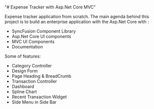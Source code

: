 "# Expense Tracker with Asp.Net Core MVC"

Expense tracker application from scratch. The main agenda behind this project is to build an enterprise application with the Asp.Net Core with :

- SyncFusion Component Library
- Asp.Net Core UI components
- MVC UI Components
- Documentation

Some of features:

- Category Controller
- Design Form
- Page Heading & BreadCrumb
- Transaction Controller
- Dashboard
- Spline Chart
- Recent Transaction Widget
- Side Menu in Side Bar
